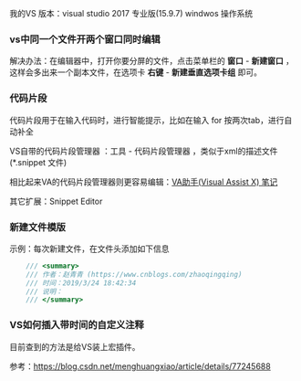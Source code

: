 我的VS 版本：visual studio 2017 专业版(15.9.7)  windwos 操作系统

### vs中同一个文件开两个窗口同时编辑

解决办法：在编辑器中，打开你要分屏的文件，点击菜单栏的 **窗口** - **新建窗口** ，这样会多出来一个副本文件，在选项卡 **右键** - **新建垂直选项卡组** 即可。



### 代码片段

代码片段用于在输入代码时，进行智能提示，比如在输入 for 按两次tab，进行自动补全

VS自带的代码片段管理器 ：工具 - 代码片段管理器 ，类似于xml的描述文件(*.snippet 文件)



相比起来VA的代码片段管理器则更容易编辑：[VA助手(Visual Assist X) 笔记](https://www.cnblogs.com/zhaoqingqing/p/3750622.html)

其它扩展：Snippet Editor



### 新建文件模版

示例：每次新建文件，在文件头添加如下信息

```c#
    /// <summary>
    /// 作者：赵青青 (https://www.cnblogs.com/zhaoqingqing)
    /// 时间：2019/3/24 18:42:34
    /// 说明：
    /// </summary>
```



### VS如何插入带时间的自定义注释

目前查到的方法是给VS装上宏插件。

参考：https://blog.csdn.net/menghuangxiao/article/details/77245688